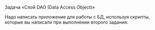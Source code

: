    Задача «Слой DAO (Data Access Object)»

   Надо написать приложение для работы с БД, используя скрипты, которые вы написали при выполнении второго задания.